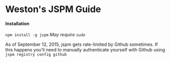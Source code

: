# Weston's JSPM Guide

#### Installation
`npm install -g jspm` _May require `sudo`_

As of September 12, 2015, jspm gets rate-limited by Github sometimes. If this happens you'll need to manually authenticate yourself with Github using
`jspm registry config github`
